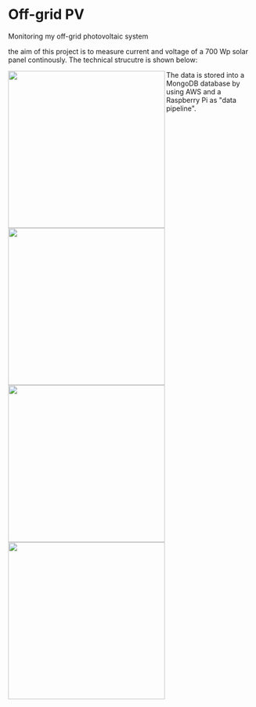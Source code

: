 # Off-grid PV
Monitoring my off-grid photovoltaic system

the aim of this project is to measure current and voltage of a 700 Wp solar panel continously. The technical strucutre is shown below:
<p><img align="left" src="https://github.com/Marius-Graml/Offgrid-PV/blob/main/pictures/solar_panel.jpg" width="320" height="320"</p>
<p><img align="left" src="https://github.com/Marius-Graml/Offgrid-PV/blob/main/pictures/charge_controller.jpg" width="320" height="320"</p>
<p><img align="left" src="https://github.com/Marius-Graml/Offgrid-PV/blob/main/pictures/batteries.jpg" width="320" height="320"</p>

The data is stored into a MongoDB database by using AWS and a Raspberry Pi as "data pipeline". 

<p><img align="left" src="https://github.com/Marius-Graml/Offgrid-PV/blob/main/pictures/ESP32_on_platine.jpg" width="320" height="320"</p>
